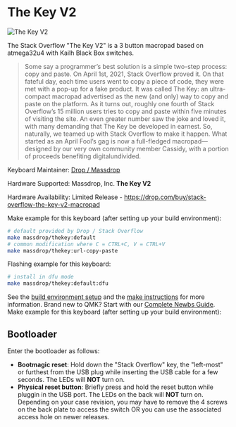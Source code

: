 # The Key V2

![The Key V2](https://i.imgur.com/hL5cRj9.jpg)


The Stack Overflow "The Key V2" is a 3 button macropad based on atmega32u4 with Kailh Black Box switches.

> Some say a programmer’s best solution is a simple two-step process: copy and paste. On April 1st, 2021, Stack Overflow proved it. On that fateful day, each time users went to copy a piece of code, they were met with a pop-up for a fake product. It was called The Key: an ultra-compact macropad advertised as the new (and only) way to copy and paste on the platform. As it turns out, roughly one fourth of Stack Overflow’s 15 million users tries to copy and paste within five minutes of visiting the site. An even greater number saw the joke and loved it, with many demanding that The Key be developed in earnest. So, naturally, we teamed up with Stack Overflow to make it happen. What started as an April Fool’s gag is now a full-fledged macropad—designed by our very own community member Cassidy, with a portion of proceeds benefiting digitalundivided.

Keyboard Maintainer: [Drop / Massdrop](https://github.com/Massdrop/qmk_firmware)

Hardware Supported: Massdrop, Inc. **The Key V2**

Hardware Availability: Limited Release - https://drop.com/buy/stack-overflow-the-key-v2-macropad


Make example for this keyboard (after setting up your build environment):
```bash
# default provided by Drop / Stack Overflow
make massdrop/thekey:default
# common modification where C = CTRL+C, V = CTRL+V
make massdrop/thekey:url-copy-paste
```

Flashing example for this keyboard:
```bash
# install in dfu mode
make massdrop/thekey:default:dfu
```

See the [build environment setup](https://docs.qmk.fm/#/getting_started_build_tools) and the [make instructions](https://docs.qmk.fm/#/getting_started_make_guide) for more information. Brand new to QMK? Start with our [Complete Newbs Guide](https://docs.qmk.fm/#/newbs).
Make example for this keyboard (after setting up your build environment):

## Bootloader

Enter the bootloader as follows:
* **Bootmagic reset**: Hold down the "Stack Overflow" key, the "left-most" or furthest from the USB plug while inserting the USB cable for a few seconds. The LEDs will **NOT** turn on.
* **Physical reset button**: Briefly press and hold the reset button while pluggin in the USB port. The LEDs on the back will **NOT** turn on. Depending on your case revision, you may have to remove the 4 screws on the back plate to access the switch OR you can use the associated access hole on newer releases.
